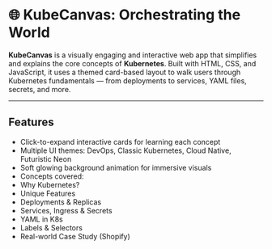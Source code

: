 # 🌐 KubeCanvas: Orchestrating the World

**KubeCanvas** is a visually engaging and interactive web app that simplifies and explains the core concepts of **Kubernetes**. Built with HTML, CSS, and JavaScript, it uses a themed card-based layout to walk users through Kubernetes fundamentals — from deployments to services, YAML files, secrets, and more.

---

##  Features

-  Click-to-expand interactive cards for learning each concept
-  Multiple UI themes: DevOps, Classic Kubernetes, Cloud Native, Futuristic Neon
-  Soft glowing background animation for immersive visuals
-  Concepts covered:
  - Why Kubernetes?
  - Unique Features
  - Deployments & Replicas
  - Services, Ingress & Secrets
  - YAML in K8s
  - Labels & Selectors
  - Real-world Case Study (Shopify)


